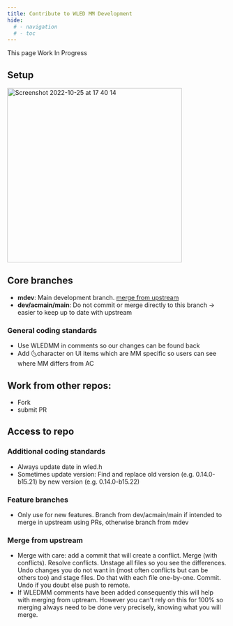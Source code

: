 ```yaml
---
title: Contribute to WLED MM Development
hide:
  # - navigation
  # - toc
---
```


This page Work In Progress

## Setup

<img width="400" alt="Screenshot 2022-10-25 at 17 40 14" src="https://user-images.githubusercontent.com/91013628/197819274-b2e318ba-9039-4de1-8296-6673a09d08e9.png">

## Core branches
* **mdev**: Main development branch. [merge from upstream](#Merge-from-upstream)
* **dev/acmain/main**: Do not commit or merge directly to this branch -> easier to keep up to date with upstream

### General coding standards
* Use WLEDMM in comments so our changes can be found back
* Add 🌜character on UI items which are MM specific so users can see where MM differs from AC

## Work from other repos:
* Fork
* submit PR

## Access to repo

### Additional coding standards
* Always update date in wled.h
* Sometimes update version: Find and replace old version (e.g. 0.14.0-b15.21) by new version (e.g. 0.14.0-b15.22)

### Feature branches
* Only use for new features. Branch from dev/acmain/main if intended to merge in upstream using PRs, otherwise branch from mdev

### Merge from upstream
* Merge with care: add a commit that will create a conflict. Merge (with conflicts). Resolve conflicts. Unstage all files so you see the differences. Undo changes you do not want in (most often conflicts but can be others too) and stage files. Do that with each file one-by-one. Commit. Undo if you doubt else push to remote.
* If WLEDMM comments have been added consequently this will help with merging from uptream. However you can't rely on this for 100% so merging always need to be done very precisely, knowing what you will merge.


